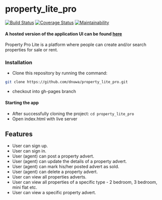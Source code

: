 # property_lite_pro
[![Build Status](https://travis-ci.org/dnuwa/property_lite_pro.svg?branch=develop)](https://travis-ci.org/dnuwa/property_lite_pro)              [![Coverage Status](https://coveralls.io/repos/github/dnuwa/property_lite_pro/badge.svg?branch=ft-delete-advert-167009183)](https://coveralls.io/github/dnuwa/property_lite_pro?branch=ft-delete-advert-167009183)                [![Maintainability](https://api.codeclimate.com/v1/badges/f160b5ab4d0c6f05ccab/maintainability)](https://codeclimate.com/github/dnuwa/property_lite_pro/maintainability)
#### A hosted version of the application UI can be found [here](https://dnuwa.github.io/property_lite_pro/UI/)
Property Pro Lite is a platform where people can create and/or search properties for sale or rent.

### Installation

- Clone this repository by running the command:

```bash
git clone https://github.com/dnuwa/property_lite_pro.git
```
- checkout into gh-pages branch

#### Starting the app

- After successfully cloning the project: `cd property_lite_pro`
- Open index.html with live server

## Features
- User can sign up.
- User can sign in.
- User (agent) can post a property advert.
- User (agent) can update the details of a property advert.
- User (agent) can mark his/her posted advert as sold.
- User (agent) can delete a property advert.
- User can view all properties adverts.
- User can view all properties of a specific type - 2 bedroom, 3 bedroom, mini flat etc.
- User can view a specific property advert.

